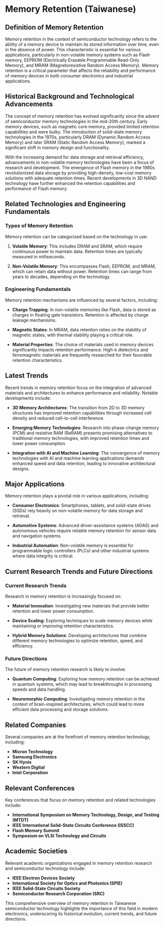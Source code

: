 # Memory Retention (Taiwanese)

## Definition of Memory Retention

Memory retention in the context of semiconductor technology refers to the ability of a memory device to maintain its stored information over time, even in the absence of power. This characteristic is essential for various applications, particularly in non-volatile memory systems such as Flash memory, EEPROM (Electrically Erasable Programmable Read-Only Memory), and MRAM (Magnetoresistive Random Access Memory). Memory retention is a critical parameter that affects the reliability and performance of memory devices in both consumer electronics and industrial applications.

## Historical Background and Technological Advancements

The concept of memory retention has evolved significantly since the advent of semiconductor memory technologies in the mid-20th century. Early memory devices, such as magnetic core memory, provided limited retention capabilities and were bulky. The introduction of solid-state memory technologies in the 1970s, particularly DRAM (Dynamic Random Access Memory) and later SRAM (Static Random Access Memory), marked a significant shift in memory design and functionality.

With the increasing demand for data storage and retrieval efficiency, advancements in non-volatile memory technologies have been a focus of research and development. The emergence of Flash memory in the 1980s revolutionized data storage by providing high-density, low-cost memory solutions with adequate retention times. Recent developments in 3D NAND technology have further enhanced the retention capabilities and performance of Flash memory.

## Related Technologies and Engineering Fundamentals

### Types of Memory Retention

Memory retention can be categorized based on the technology in use:

1. **Volatile Memory**: This includes DRAM and SRAM, which require continuous power to maintain data. Retention times are typically measured in milliseconds.
   
2. **Non-Volatile Memory**: This encompasses Flash, EEPROM, and MRAM, which can retain data without power. Retention times can range from years to decades, depending on the technology.

### Engineering Fundamentals

Memory retention mechanisms are influenced by several factors, including:

- **Charge Trapping**: In non-volatile memories like Flash, data is stored as charges in floating gate transistors. Retention is affected by charge leakage mechanisms.
  
- **Magnetic States**: In MRAM, data retention relies on the stability of magnetic states, with thermal stability playing a critical role.

- **Material Properties**: The choice of materials used in memory devices significantly impacts retention performance. High-k dielectrics and ferromagnetic materials are frequently researched for their favorable retention characteristics.

## Latest Trends

Recent trends in memory retention focus on the integration of advanced materials and architectures to enhance performance and reliability. Notable developments include:

- **3D Memory Architectures**: The transition from 2D to 3D memory structures has improved retention capabilities through increased cell density and reduced cell-to-cell interference.

- **Emerging Memory Technologies**: Research into phase-change memory (PCM) and resistive RAM (ReRAM) presents promising alternatives to traditional memory technologies, with improved retention times and lower power consumption.

- **Integration with AI and Machine Learning**: The convergence of memory technologies with AI and machine learning applications demands enhanced speed and data retention, leading to innovative architectural designs.

## Major Applications

Memory retention plays a pivotal role in various applications, including:

- **Consumer Electronics**: Smartphones, tablets, and solid-state drives (SSDs) rely heavily on non-volatile memory for data storage and retrieval.

- **Automotive Systems**: Advanced driver-assistance systems (ADAS) and autonomous vehicles require reliable memory retention for sensor data and navigation systems.

- **Industrial Automation**: Non-volatile memory is essential for programmable logic controllers (PLCs) and other industrial systems where data integrity is critical.

## Current Research Trends and Future Directions

### Current Research Trends

Research in memory retention is increasingly focused on:

- **Material Innovation**: Investigating new materials that provide better retention and lower power consumption.
  
- **Device Scaling**: Exploring techniques to scale memory devices while maintaining or improving retention characteristics.

- **Hybrid Memory Solutions**: Developing architectures that combine different memory technologies to optimize retention, speed, and efficiency.

### Future Directions

The future of memory retention research is likely to involve:

- **Quantum Computing**: Exploring how memory retention can be achieved in quantum systems, which may lead to breakthroughs in processing speeds and data handling.

- **Neuromorphic Computing**: Investigating memory retention in the context of brain-inspired architectures, which could lead to more efficient data processing and storage solutions.

## Related Companies

Several companies are at the forefront of memory retention technology, including:

- **Micron Technology**
- **Samsung Electronics**
- **SK Hynix**
- **Western Digital**
- **Intel Corporation**

## Relevant Conferences

Key conferences that focus on memory retention and related technologies include:

- **International Symposium on Memory Technology, Design, and Testing (MTDT)**
- **IEEE International Solid-State Circuits Conference (ISSCC)**
- **Flash Memory Summit**
- **Symposium on VLSI Technology and Circuits**

## Academic Societies

Relevant academic organizations engaged in memory retention research and semiconductor technology include:

- **IEEE Electron Devices Society**
- **International Society for Optics and Photonics (SPIE)**
- **IEEE Solid-State Circuits Society**
- **Semiconductor Research Corporation (SRC)**

This comprehensive overview of memory retention in Taiwanese semiconductor technology highlights the importance of this field in modern electronics, underscoring its historical evolution, current trends, and future directions.